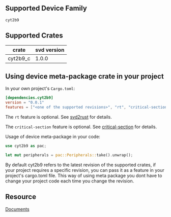 ## Supported Device Family
`cyt2b9`

## Supported Crates

|    crate      |  svd version  |
| ------------- | ------------- |
|    cyt2b9_c     |  1.0.0 |

## Using device meta-package crate in your project

In your own project's `Cargo.toml`:
```toml
[dependencies.cyt2b9]
version = "0.0.1"
features = ["<one of the supported revisions>", "rt", "critical-section"]
```

The `rt` feature is optional.
See [svd2rust](https://docs.rs/svd2rust/latest/svd2rust/#the-rt-feature) for details.

The `critical-section` feature is optional.
See [critical-section](https://docs.rs/critical-section/latest/critical_section/) for details.

Usage of device meta-package in your code:

```rust
use cyt2b9 as pac;

let mut peripherals = pac::Peripherals::take().unwrap();
```
By default cyt2b9 refers to the latest revision of the supported crates, if your project requires a specific revision, you can pass it as a feature in your project's cargo.toml file.
This way of using meta package you dont have to change your project code each time you change the revision.

## Resource
[Documents](https://www.infineon.com/cms/en/product/microcontroller/32-bit-traveo-t2g-arm-cortex-microcontroller/#documents)


